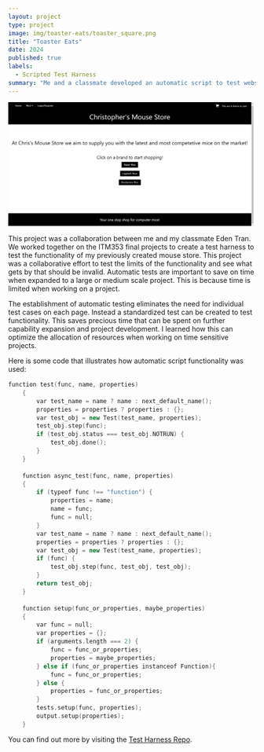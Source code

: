 ```yaml
---
layout: project
type: project
image: img/toaster-eats/toaster_square.png
title: "Toaster Eats"
date: 2024
published: true
labels:
  - Scripted Test Harness
summary: "Me and a classmate developed an automatic script to test website functionality."
---
```


<div class="text-center p-4">
  <img width="500px" src="../img/MouseShop/landing.png" class="img-thumbnail" >
</div>

This project was a collaboration between me and my classmate Eden Tran. We worked together on the ITM353 final projects to create a test harness to test the functionality of my previously created mouse store. This project was a collaborative effort to test the limits of the functionality and see what gets by that should be invalid. Automatic tests are important to save on time when expanded to a large or medium scale project. This is because time is limited when working on a project.

The establishment of automatic testing eliminates the need for individual test cases on each page. Instead a standardized test can be created to test functionality. This saves precious time that can be spent on further capability expansion and project development. I learned how this can optimize the allocation of resources when working on time sensitive projects.


Here is some code that illustrates how automatic script functionality was used:

```cpp
function test(func, name, properties)
    {
        var test_name = name ? name : next_default_name();
        properties = properties ? properties : {};
        var test_obj = new Test(test_name, properties);
        test_obj.step(func);
        if (test_obj.status === test_obj.NOTRUN) {
            test_obj.done();
        }
    }

    function async_test(func, name, properties)
    {
        if (typeof func !== "function") {
            properties = name;
            name = func;
            func = null;
        }
        var test_name = name ? name : next_default_name();
        properties = properties ? properties : {};
        var test_obj = new Test(test_name, properties);
        if (func) {
            test_obj.step(func, test_obj, test_obj);
        }
        return test_obj;
    }

    function setup(func_or_properties, maybe_properties)
    {
        var func = null;
        var properties = {};
        if (arguments.length === 2) {
            func = func_or_properties;
            properties = maybe_properties;
        } else if (func_or_properties instanceof Function){
            func = func_or_properties;
        } else {
            properties = func_or_properties;
        }
        tests.setup(func, properties);
        output.setup(properties);
    }

```

You can find out more by visiting the [Test Harness Repo](https://github.com/citycoding/ITM353_S23_repo).
